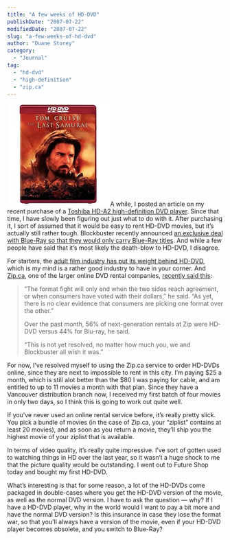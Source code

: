 ```yaml
---
title: "A few weeks of HD-DVD"
publishDate: "2007-07-22"
modifiedDate: "2007-07-22"
slug: "a-few-weeks-of-hd-dvd"
author: "Duane Storey"
category:
  - "Journal"
tag:
  - "hd-dvd"
  - "high-definition"
  - "zip.ca"
---
```


![](_images/a-few-weeks-of-hddvd-1.jpg)A while, I posted an article on my recent purchase of a [Toshiba HD-A2 high-definition DVD player](http://www.hometheaterblog.com/hometheater/2007/01/toshiba_hda2_re.html). Since that time, I have slowly been figuring out just what to do with it. After purchasing it, I sort of assumed that it would be easy to rent HD-DVD movies, but it’s actually still rather tough. Blockbuster recently announced [an exclusive deal with Blue-Ray so that they would only carry Blue-Ray titles](http://www.itwire.com.au/content/view/12942/1085/). And while a few people have said that it’s most likely the death-blow to HD-DVD, I disagree.

For starters, the [adult film industry has put its weight behind HD-DVD](http://arstechnica.com/news.ars/post/20070112-8602.html), which is my mind is a rather good industry to have in your corner. And [Zip.ca](http://www.zip.ca), one of the larger online DVD rental companies, [recently said this](http://www.zip.ca/zipnews.aspx?newsID=2554):

> “The format fight will only end when the two sides reach agreement, or when consumers have voted with their dollars,” he said. “As yet, there is no clear evidence that consumers are picking one format over the other.”
> 
> Over the past month, 56% of next-generation rentals at Zip were HD-DVD versus 44% for Blu-ray, he said.
> 
> “This is not yet resolved, no matter how much you, we and Blockbuster all wish it was.”

For now, I’ve resolved myself to using the Zip.ca service to order HD-DVDs online, since they are next to impossible to rent in this city. I’m paying $25 a month, which is still alot better than the $80 I was paying for cable, and am entitled to up to 11 movies a month with that plan. Since they have a Vancouver distribution branch now, I received my first batch of four movies in only two days, so I think this is going to work out quite well.

If you’ve never used an online rental service before, it’s really pretty slick. You pick a bundle of movies (in the case of Zip.ca, your “ziplist” contains at least 20 movies), and as soon as you return a movie, they’ll ship you the highest movie of your ziplist that is available.

In terms of video quality, it’s really quite impressive. I’ve sort of gotten used to watching things in HD over the last year, so it wasn’t a huge shock to me that the picture quality would be outstanding. I went out to Future Shop today and bought my first HD-DVD.

What’s interesting is that for some reason, a lot of the HD-DVDs come packaged in double-cases where you get the HD-DVD version of the movie, as well as the normal DVD version. I have to ask the question — why? If I have a HD-DVD player, why in the world would I want to pay a bit more and have the normal DVD version? Is this insurance in case they lose the format war, so that you’ll always have a version of the movie, even if your HD-DVD player becomes obsolete, and you switch to Blue-Ray?